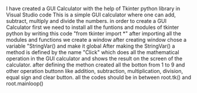 I have created a GUI Calculator with the help of Tkinter python library in Visual Studio code
This is a simple  GUI calculator where one can add, subtract, multiply and divide the numbers.
in order to create a GUI Calculator first we need to install all the funtions and modules of tkinter python by writing this code "from tkinter import *"
after importing all the modules and functions we create a window 
after creating window chose a variable "StringVar() and make it global
After making the StringVar() a method is defined by the name "Click" which does all the mathematical operation in the GUI calculator and shows the result on the screen of the calculator.
after defining the methon created all the botton from 1 to 9 and other operation buttonn like addition, subtraction, multiplication, division, equal sign and clear button.
all the codes should be in between root.tk() and root.mainloop()


